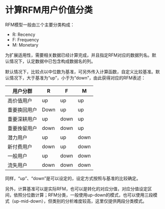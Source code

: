 # 计算RFM用户价值分类

RFM模型一般由三个主要分类构成：

- R: Recency
- F: Frequency
- M: Monetary

为扩展适用性，需要相关数据已经计算完成，并且指定RFM对应的数据列名。默认情况下，认定数据中已包含构成数据名的列。

默认情况下，比较点以中位数为基准，可另外传入计算函数，自定义比较基准。默认情况下，大于基准为“up”，小于为“down”，由此获得对应的RFM表述：

| 用户分群     | R    | F    | M    |
| ------------ | ---- | ---- | ---- |
| 高价值用户   | up   | up   | up   |
| 重要换回用户 | Down | up   | up   |
| 重要深耕用户 | up   | down | up   |
| 重要挽留用户 | down | down | up   |
| 潜力用户     | up   | up   | down |
| 新付费用户   | down | up   | down |
| 一般用户     | up   | down | down |
| 流失用户     | down | down | down |

同样，“up”、“down”是可以设定的，设定方式按照与基准的比较确定。

另外，计算基准可以是实际RFM，也可以是转化的对应分值，对应分值设定区间，依照分位数计算；RFM分类，一般使用up-down的模式，也可以使用三段模式（up-mid-down），但类别的分析难度较高，这里仅提供两段分类模式。
